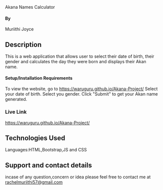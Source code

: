 
Akana Names Calculator

#### By 
Muriithi Joyce
## Description
This is a web application that allows user to select their date of birth, their gender and calculates the day they were born and displays their Akan name.

#### Setup/Installation Requirements
To view the website, go to https://waruguru.github.io/Akana-Project/
Select your date of birth.
Select you gender.
Click "Submit" to get your Akan name generated.

### Live Link
https://waruguru.github.io/Akana-Project/


## Technologies Used
Languages:HTML,Bootstrap,JS and CSS

## Support and contact details
incase of any question,concern or idea please feel free to contact me at rachelmuriithi57@gmail.com

